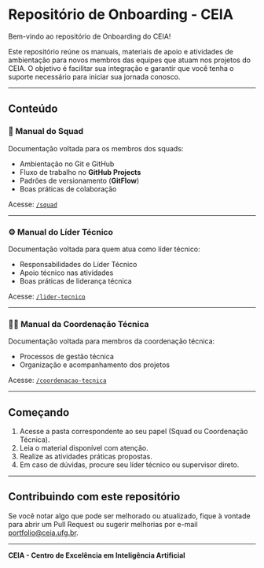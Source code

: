 # Repositório de Onboarding - CEIA

Bem-vindo ao repositório de Onboarding do CEIA!

Este repositório reúne os manuais, materiais de apoio e atividades de ambientação para novos membros das equipes que atuam nos projetos do CEIA. O objetivo é facilitar sua integração e garantir que você tenha o suporte necessário para iniciar sua jornada conosco.

---

## Conteúdo

### 👥 Manual do Squad
Documentação voltada para os membros dos squads:
- Ambientação no Git e GitHub
- Fluxo de trabalho no **GitHub Projects**
- Padrões de versionamento (**GitFlow**)
- Boas práticas de colaboração

Acesse: [`/squad`](./squad)

---

### ⚙️ Manual do Líder Técnico
Documentação voltada para quem atua como líder técnico:
- Responsabilidades do Líder Técnico
- Apoio técnico nas atividades
- Boas práticas de liderança técnica

Acesse: [`/lider-tecnico`](./lider-tecnico)

---

### 🧑‍💻 Manual da Coordenação Técnica
Documentação voltada para membros da coordenação técnica:
- Processos de gestão técnica
- Organização e acompanhamento dos projetos

Acesse: [`/coordenacao-tecnica`](./coordenacao-tecnica)

---

## Começando

1. Acesse a pasta correspondente ao seu papel (Squad ou Coordenação Técnica).
2. Leia o material disponível com atenção.
3. Realize as atividades práticas propostas.
4. Em caso de dúvidas, procure seu líder técnico ou supervisor direto.

---

## Contribuindo com este repositório

Se você notar algo que pode ser melhorado ou atualizado, fique à vontade para abrir um Pull Request ou sugerir melhorias por e-mail portfolio@ceia.ufg.br.

---

**CEIA - Centro de Excelência em Inteligência Artificial**

